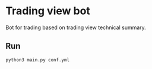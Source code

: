 # Trading view bot

Bot for trading based on trading view technical summary.

## Run

```sh
python3 main.py conf.yml
```
